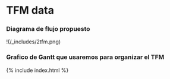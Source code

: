 # TFM data

### Diagrama de flujo propuesto 
!(/_includes/2tfm.png)

### Grafico de Gantt que usaremos para organizar el TFM
{% include index.html %}
